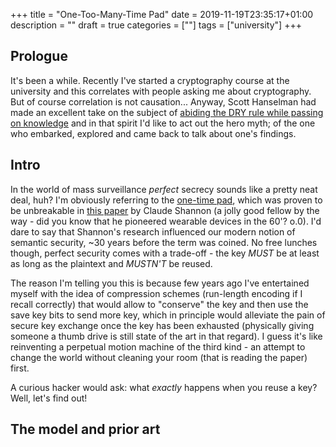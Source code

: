 +++
title = "One-Too-Many-Time Pad"
date = 2019-11-19T23:35:17+01:00
description = ""
draft = true
categories = [""]
tags = ["university"]
+++

## Prologue

It's been a while. Recently I've started a cryptography course at the university and this correlates with people asking me about cryptography. But of course correlation is not causation... Anyway, Scott Hanselman had made an excellent take on the subject of [abiding the DRY rule while passing on knowledge](https://www.hanselman.com/blog/DoTheyDeserveTheGiftOfYourKeystrokes.aspx) and in that spirit I'd like to act out the hero myth; of the one who embarked, explored and came back to talk about one's findings.

## Intro

In the world of mass surveillance *perfect* secrecy sounds like a pretty neat deal, huh? I'm obviously referring to the [one-time pad](https://en.wikipedia.org/wiki/One-time_pad), which was proven to be unbreakable in [this paper](https://web.archive.org/web/20120120001953/http://www.alcatel-lucent.com/bstj/vol28-1949/articles/bstj28-4-656.pdf#) by Claude Shannon (a jolly good fellow by the way - did you know that he pioneered wearable devices in the 60'? o.0). I'd dare to say that Shannon's research influenced our modern notion of semantic security, ~30 years before the term was coined. No free lunches though, perfect security comes with a trade-off - the key *MUST* be at least as long as the plaintext and *MUSTN'T* be reused. 

The reason I'm telling you this is because few years ago I've entertained myself with the idea of compression schemes (run-length encoding if I recall correctly) that would allow to "conserve" the key and then use the save key bits to send more key, which in principle would alleviate the pain of secure key exchange once the key has been exhausted (physically giving someone a thumb drive is still state of the art in that regard). I guess it's like reinventing a perpetual motion machine of the third kind - an attempt to change the world without cleaning your room (that is reading the paper) first.

A curious hacker would ask: what *exactly* happens when you reuse a key? Well, let's find out!

## The model and prior art
